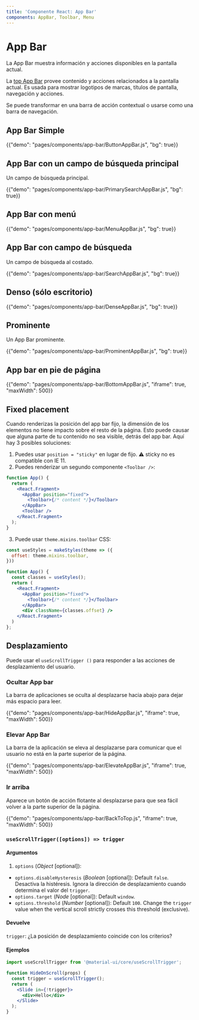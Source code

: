 ```yaml
---
title: 'Componente React: App Bar'
components: AppBar, Toolbar, Menu
---
```


# App Bar

<p class="description">La App Bar muestra información y acciones disponibles en la pantalla actual.</p>

La [top App Bar](https://material.io/design/components/app-bars-top.html) provee contenido y acciones relacionados a la pantalla actual. Es usada para mostrar logotipos de marcas, títulos de pantalla, navegación y acciones.

Se puede transformar en una barra de acción contextual o usarse como una barra de navegación.

## App Bar Simple

{{"demo": "pages/components/app-bar/ButtonAppBar.js", "bg": true}}

## App Bar con un campo de búsqueda principal

Un campo de búsqueda principal.

{{"demo": "pages/components/app-bar/PrimarySearchAppBar.js", "bg": true}}

## App Bar con menú

{{"demo": "pages/components/app-bar/MenuAppBar.js", "bg": true}}

## App Bar con campo de búsqueda

Un campo de búsqueda al costado.

{{"demo": "pages/components/app-bar/SearchAppBar.js", "bg": true}}

## Denso (sólo escritorio)

{{"demo": "pages/components/app-bar/DenseAppBar.js", "bg": true}}

## Prominente

Un App Bar prominente.

{{"demo": "pages/components/app-bar/ProminentAppBar.js", "bg": true}}

## App bar en pie de página

{{"demo": "pages/components/app-bar/BottomAppBar.js", "iframe": true, "maxWidth": 500}}

## Fixed placement

Cuando renderizas la posición del app bar fijo, la dimensión de los elementos no tiene impacto sobre el resto de la página. Esto puede causar que alguna parte de tu contenido no sea visible, detrás del app bar. Aquí hay 3 posibles soluciones:

1. Puedes usar `position = "sticky"` en lugar de fijo. ⚠️ sticky no es compatible con IE 11.
2. Puedes renderizar un segundo componente `<Toolbar />`:

```jsx
function App() {
  return (
    <React.Fragment>
      <AppBar position="fixed">
        <Toolbar>{/* content */}</Toolbar>
      </AppBar>
      <Toolbar />
    </React.Fragment>
  );
}
```

3. Puede usar `theme.mixins.toolbar` CSS:

```jsx
const useStyles = makeStyles(theme => ({
  offset: theme.mixins.toolbar,
}))

function App() {
  const classes = useStyles();
  return (
    <React.Fragment>
      <AppBar position="fixed">
        <Toolbar>{/* content */}</Toolbar>
      </AppBar>
      <div className={classes.offset} />
    </React.Fragment>
  )
};
```

## Desplazamiento

Puede usar el `useScrollTrigger ()` para responder a las acciones de desplazamiento del usuario.

### Ocultar App bar

La barra de aplicaciones se oculta al desplazarse hacia abajo para dejar más espacio para leer.

{{"demo": "pages/components/app-bar/HideAppBar.js", "iframe": true, "maxWidth": 500}}

### Elevar App Bar

La barra de la aplicación se eleva al desplazarse para comunicar que el usuario no está en la parte superior de la página.

{{"demo": "pages/components/app-bar/ElevateAppBar.js", "iframe": true, "maxWidth": 500}}

### Ir arriba

Aparece un botón de acción flotante al desplazarse para que sea fácil volver a la parte superior de la página.

{{"demo": "pages/components/app-bar/BackToTop.js", "iframe": true, "maxWidth": 500}}

### `useScrollTrigger([options]) => trigger`

#### Argumentos

1. `options` (*Object* [optional]):

- `options.disableHysteresis` (*Boolean* [optional]): Default `false`. Desactiva la histéresis. Ignora la dirección de desplazamiento cuando determina el valor del `trigger`.
- `options.target` (*Node* [optional]): Default `window`.
- `options.threshold` (*Number* [optional]): Default `100`. Change the `trigger` value when the vertical scroll strictly crosses this threshold (exclusive).

#### Devuelve

`trigger`: ¿La posición de desplazamiento coincide con los criterios?

#### Ejemplos

```jsx
import useScrollTrigger from '@material-ui/core/useScrollTrigger';

function HideOnScroll(props) {
  const trigger = useScrollTrigger();
  return (
    <Slide in={!trigger}>
      <div>Hello</div>
    </Slide>
  );
}
```